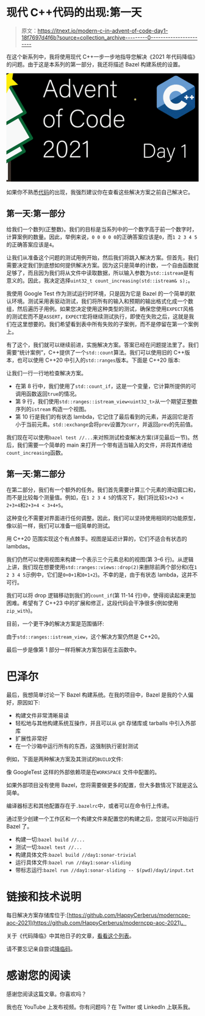 # 现代 C++代码的出现:第一天

> 原文：<https://itnext.io/modern-c-in-advent-of-code-day1-18f7697d4f6b?source=collection_archive---------0----------------------->

在这个新系列中，我将使用现代 C++一步一步地指导您解决《2021 年代码降临》的问题。由于这是本系列的第一部分，我还将描述 Bazel 构建系统的设置。

![](img/1af63613208764bda1eb46c92d159010.png)

如果你不熟悉[代码](https://adventofcode.com/2021)的出现，我强烈建议你在查看这些解决方案之前自己解决它。

## 第一天:第一部分

给我们一个数列(正整数)。我们的目标是当系列中的一个数字高于前一个数字时，计算案例的数量。因此，举例来说，`0 0 0 0 0`的正确答案应该是`0`，而`1 2 3 4 5`的正确答案应该是`4`。

让我们从准备这个问题的测试用例开始，然后我们将跳入解决方案。但首先，我们需要决定我们到底想如何提供解决方案。因为这只是简单的计数，一个自由函数就足够了，而且因为我们将从文件中读取数据，所以输入参数为`std::istream`是有意义的。因此，我决定选择`uint32_t count_increasing(std::istream& s);`。

我使用 Google Test 作为测试运行时环境，只是因为它是 Bazel 的一个简单的默认环境。测试采用表驱动测试，我们将所有的输入和预期的输出格式化成一个数组，然后遍历子用例。如果您决定使用这种类型的测试，确保您使用`EXPECT`风格的测试宏而不是`ASSERT`，`EXPECT`宏将继续测试执行，即使在失败之后，这就是我们在这里想要的。我们希望看到表中所有失败的子案例，而不是停留在第一个案例上。

有了这个，我们就可以继续前进，实施解决方案。答案已经在问题提法里了。我们需要“统计案例”，C++提供了一个`std::count`算法。我们可以使用旧的 C++版本，也可以使用 C++20 中引入的`std::ranges`版本。下面是 C++20 版本:

让我们一行一行地检查解决方案。

*   在第 8 行中，我们使用了`std::count_if`，这是一个变量，它计算所提供的可调用函数返回`true`的情况。
*   第 9 行，我们使用`std::ranges::istream_view<uint32_t>`从一个期望正整数序列的`istream` 构造一个视图。
*   第 10 行是我们的有状态 lambda，它记住了最后看到的元素，并返回它是否小于当前元素。`std::exchange`会将`prev`设置为`curr`，并返回`prev`的先前值。

我们现在可以使用`bazel test //...`来对照测试检查解决方案(详见最后一节)。然后，我们需要一个简单的 main 来打开一个带有适当输入的文件，并将其传递给`count_increasing`函数。

## 第一天:第二部分

在第二部分，我们有一个额外的任务。我们首先需要计算三个元素的滑动窗口和，而不是比较每个测量值。例如，在`1 2 3 4 5`的情况下，我们将比较`1+2+3 < 2+3+4`和`2+3+4 < 3+4+5`。

这种变化不需要对界面进行任何调整。因此，我们可以坚持使用相同的功能原型，像以前一样，我们可以准备一组简单的测试。

用 C++20 范围实现这个有点棘手。视图是延迟计算的，它们不适合有状态的 lambdas。

我们仍然可以使用视图来构建一个表示三个元素总和的视图(第 3–6 行)。从逻辑上讲，我们现在想要使用`std::ranges::views::drop(2)`来删除前两个部分和(在`1 2 3 4 5`示例中，它们是`0+0+1`和`0+1+2`)。不幸的是，由于有状态 lambda，这并不可行。

我们可以将 drop 逻辑移动到我们的`count_if`(第 11-14 行)中，使得阅读起来更加困难。希望有了 C++23 中的扩展和修正，这段代码会干净很多(例如使用`zip_with`)。

目前，一个更干净的解决方案是范围循环:

由于`std::ranges::istream_view`，这个解决方案仍然是 C++20。

最后一步是像第 1 部分一样将解决方案包装在主函数中。

# 巴泽尔

最后，我想简单讨论一下 Bazel 构建系统。在我的项目中，Bazel 是我的个人偏好，原因如下:

*   构建文件非常清晰易读
*   轻松地与其他构建系统互操作，并且可以从 git 存储库或 tarballs 中引入外部库
*   扩展性非常好
*   在一个沙箱中运行所有的东西，这强制执行密封测试

例如，下面是两种解决方案及其测试的`BUILD`文件:

像 GoogleTest 这样的外部依赖项是在`WORKSPACE` 文件中配置的。

如果外部项目没有使用 Bazel，您将需要做更多的配置，但大多数情况下就是这么简单。

编译器标志和其他配置存在于`.bazelrc`中，或者可以在命令行上传递。

通过至少创建一个工作区和一个构建文件来配置您的构建之后，您就可以开始运行 Bazel 了。

*   构建一切:`bazel build //...`
*   测试一切:`bazel test //...`
*   构建具体文件:`bazel build //day1:sonar-trivial`
*   运行具体文件:`bazel run //day1:sonar-sliding`
*   带标志运行:`bazel run //day1:sonar-sliding -- $(pwd)/day1/input.txt`

# 链接和技术说明

每日解决方案存储库位于:[https://github.com/HappyCerberus/moderncpp-aoc-2021](https://github.com/HappyCerberus/moderncpp-aoc-2021)。

关于《代码降临》中其他日子的文章，[看看这个列表](https://medium.com/@happy.cerberus/list/advent-of-code-2021-using-modern-c-c5814cb6666e)。

请不要忘记亲自尝试[降临码](https://adventofcode.com/2021)。

# 感谢您的阅读

感谢您阅读这篇文章。你喜欢吗？

我也在 YouTube 上发布视频。你有问题吗？在 Twitter 或 LinkedIn 上联系我。